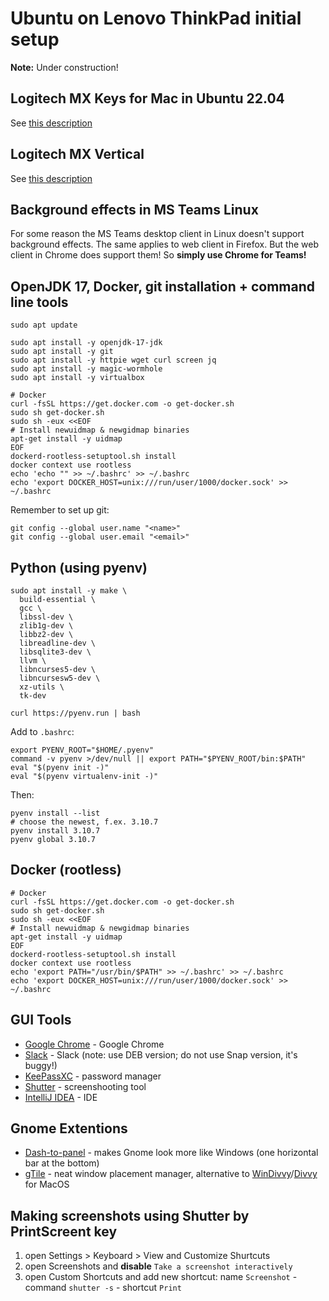 # Ubuntu on Lenovo ThinkPad initial setup

**Note:** Under construction!

## Logitech MX Keys for Mac in Ubuntu 22.04
See [this description](logitech-mx-keys-ubuntu.md)

## Logitech MX Vertical
See [this description](logitech-mx-vertical-ubuntu.md)
  
## Background effects in MS Teams Linux

For some reason the MS Teams desktop client in Linux doesn't support background effects. The same applies to web client in Firefox. But the web client in Chrome does support them! So **simply use Chrome for Teams!**

## OpenJDK 17, Docker, git installation + command line tools
```shell
sudo apt update
  
sudo apt install -y openjdk-17-jdk
sudo apt install -y git
sudo apt install -y httpie wget curl screen jq
sudo apt install -y magic-wormhole
sudo apt install -y virtualbox

# Docker
curl -fsSL https://get.docker.com -o get-docker.sh
sudo sh get-docker.sh
sudo sh -eux <<EOF
# Install newuidmap & newgidmap binaries
apt-get install -y uidmap
EOF
dockerd-rootless-setuptool.sh install
docker context use rootless
echo 'echo "" >> ~/.bashrc' >> ~/.bashrc
echo 'export DOCKER_HOST=unix:///run/user/1000/docker.sock' >> ~/.bashrc
```

Remember to set up git:
```shell
git config --global user.name "<name>"
git config --global user.email "<email>"
```

## Python (using pyenv)
```shell
sudo apt install -y make \
  build-essential \
  gcc \
  libssl-dev \
  zlib1g-dev \
  libbz2-dev \
  libreadline-dev \
  libsqlite3-dev \
  llvm \
  libncurses5-dev \
  libncursesw5-dev \
  xz-utils \
  tk-dev
  
curl https://pyenv.run | bash
```

Add to `.bashrc`:
```shell
export PYENV_ROOT="$HOME/.pyenv"
command -v pyenv >/dev/null || export PATH="$PYENV_ROOT/bin:$PATH"
eval "$(pyenv init -)"
eval "$(pyenv virtualenv-init -)"
```

Then:
```shell
pyenv install --list
# choose the newest, f.ex. 3.10.7
pyenv install 3.10.7
pyenv global 3.10.7
```
## Docker (rootless)
```shell
# Docker
curl -fsSL https://get.docker.com -o get-docker.sh
sudo sh get-docker.sh
sudo sh -eux <<EOF
# Install newuidmap & newgidmap binaries
apt-get install -y uidmap
EOF
dockerd-rootless-setuptool.sh install
docker context use rootless
echo 'export PATH="/usr/bin/$PATH" >> ~/.bashrc' >> ~/.bashrc
echo 'export DOCKER_HOST=unix:///run/user/1000/docker.sock' >> ~/.bashrc
```
  
## GUI Tools

* [Google Chrome](https://www.google.pl/chrome) - Google Chrome
* [Slack](https://slack.com/downloads/linux) - Slack (note: use DEB version; do not use Snap version, it's buggy!)
* [KeePassXC](https://keepassxc.org/download/#linux) - password manager
* [Shutter](https://shutter-project.org/downloads/third-party-packages/) - screenshooting tool
* [IntelliJ IDEA](https://www.jetbrains.com/idea/download/#section=linux) - IDE


## Gnome Extentions

* [Dash-to-panel](https://extensions.gnome.org/extension/1160/dash-to-panel/) - makes Gnome look more like Windows (one horizontal bar at the bottom)
* [gTile](https://extensions.gnome.org/extension/28/gtile/) - neat window placement manager, alternative to [WinDivvy](https://mizage.com/windivvy/)/[Divvy](https://mizage.com/divvy/) for MacOS

## Making screenshots using Shutter by PrintScreent key
 1. open Settings > Keyboard > View and Customize Shurtcuts
 2. open Screenshots and **disable** `Take a screenshot interactively`
 3. open Custom Shortcuts  and add new shortcut: name `Screenshot` - command `shutter -s` - shortcut `Print`

